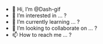 - 👋 Hi, I’m @Dash-gif
- 👀 I’m interested in ... ?
- 🌱 I’m currently learning ... ?
- 💞️ I’m looking to collaborate on ... ?
- 📫 How to reach me ... ?

<!---
Dash-gif/Dash-gif is a ✨ special ✨ repository because its `README.md` (this file) appears on your GitHub profile.
You can click the Preview link to take a look at your changes.
--->
